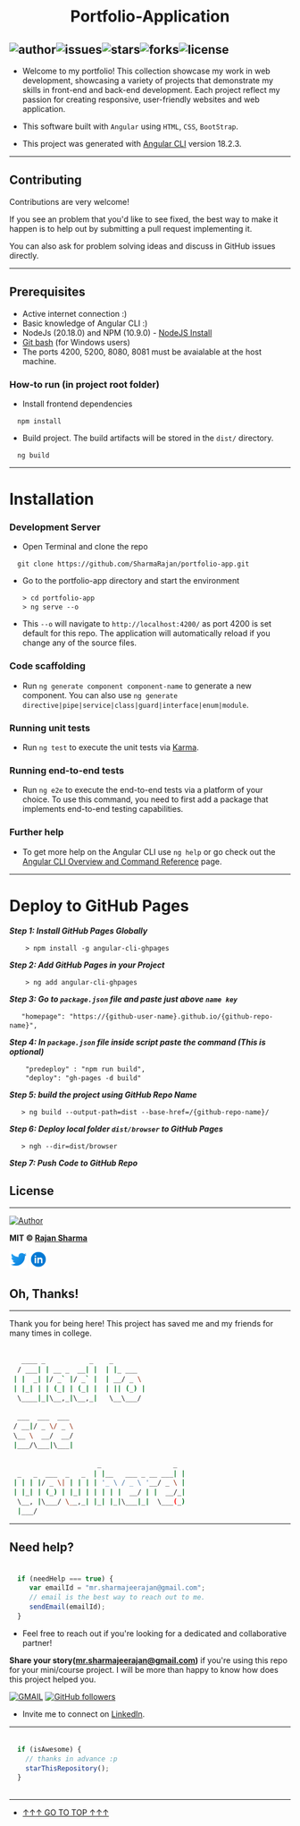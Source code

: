 <h1 align="center"> Portfolio-Application </h1>
<p></p>

![author](https://img.shields.io/badge/author-SharmaRajan-blueviolet.svg)![issues](https://img.shields.io/github/issues/SharmaRajan/portfolio-app.svg)![stars](https://img.shields.io/github/stars/SharmaRajan/portfolio-app.svg)![forks](	https://img.shields.io/github/forks/SharmaRajan/portfolio-app.svg)![license](https://img.shields.io/github/license/SharmaRajan/portfolio-app.svg)
------

- Welcome to my portfolio! This collection showcase my work in web development, showcasing a variety of projects that demonstrate my skills in front-end and back-end development. Each project reflect my passion for creating responsive, user-friendly websites and web application.

- This software built with `Angular` using `HTML`, `CSS`, `BootStrap`.

- This project was generated with [Angular CLI](https://github.com/angular/angular-cli) version 18.2.3.

------

## Contributing

Contributions are very welcome!

If you see an problem that you'd like to see fixed, the best way to make it happen is to help out by submitting a pull request implementing it. 

[//]: # (Refer to the [CONTRIBUTING.md]&#40;https://github.com/SharmaRajan/portfolio-app/blob/master/CONTRIBUTING.md&#41; file for more details about the workflow.)

You can also ask for problem solving ideas and discuss in GitHub issues directly.

-----

## Prerequisites
- Active internet connection :)
- Basic knowledge of Angular CLI :)
- NodeJs (20.18.0) and NPM (10.9.0) - [NodeJS Install](https://nodejs.org/en/download/package-manager/)
- [Git bash](https://git-scm.com/downloads) (for Windows users)
- The ports 4200, 5200, 8080, 8081 must be avaialable at the host machine.


### How-to run (in project root folder)
- Install frontend dependencies
```
  npm install
```
- Build project. The build artifacts will be stored in the `dist/` directory.
```
  ng build
```

-----

# Installation
### Development Server

- Open Terminal and clone the repo
```
  git clone https://github.com/SharmaRajan/portfolio-app.git
```

- Go to the portfolio-app directory and start the environment 

  ```
  > cd portfolio-app
  > ng serve --o
  ```
- This `--o` will navigate to `http://localhost:4200/` as port 4200 is set default for this repo. The application will automatically reload if you change any of the source files.


### Code scaffolding

- Run `ng generate component component-name` to generate a new component. You can also use `ng generate directive|pipe|service|class|guard|interface|enum|module`.


### Running unit tests

- Run `ng test` to execute the unit tests via [Karma](https://karma-runner.github.io).

### Running end-to-end tests

- Run `ng e2e` to execute the end-to-end tests via a platform of your choice. To use this command, you need to first add a package that implements end-to-end testing capabilities.

### Further help

- To get more help on the Angular CLI use `ng help` or go check out the [Angular CLI Overview and Command Reference](https://angular.dev/tools/cli) page.


-----

# Deploy to GitHub Pages

***Step 1: Install GitHub Pages Globally***

```
    > npm install -g angular-cli-ghpages
```

***Step 2: Add GitHub Pages in your Project***

```
    > ng add angular-cli-ghpages
```

***Step 3: Go to `package.json` file and paste just above `name key`***

```
   "homepage": "https://{github-user-name}.github.io/{github-repo-name}",
```

***Step 4: In `package.json` file inside script paste the command (This is optional)***

```
    "predeploy" : "npm run build",
    "deploy": "gh-pages -d build"
```


***Step 5: build the project using GitHub Repo Name***

```
   > ng build --output-path=dist --base-href=/{github-repo-name}/
```


***Step 6: Deploy local folder `dist/browser` to GitHub Pages***

```
   > ngh --dir=dist/browser
```


***Step 7: Push Code to GitHub Repo***





[//]: # (### 2. Change the Google Maps Api)

[//]: # (- Get [Google Map api]&#40;https://developers.google.com/maps/documentation/android/signup&#41;)

[//]: # (- Now go to : [app\src\release\res\values\google_maps_api.xml]&#40;app\src\release\res\values\google_maps_api.xml&#41;)

[//]: # (- and replace the "google_maps_key" with your own google map api key.)




## License

---

[//]: # (- [@Rajan_Kumar_Sharma]&#40;https://github.com/SharmaRajan/portfolio-app&#41;)


[![Author](https://img.shields.io/static/v1.svg?label=Author&message=@SharmaRajan&logo=github&style=social)](https://github.com/SharmaRajan/)

**MIT &copy; [Rajan Sharma](https://github.com/SharmaRajan/portfolio-app)**

<a href="https://x.com/RajanS5259"><img src="images5/twitter.png" width="32px" height="32px"></a> <a href="https://www.linkedin.com/in/rajan-kumar-sharma-709a17229/"><img src="images5/linkedin.png" width="32px" height="32px"></a>



[//]: # (## 🔗 Links)

[//]: # ([![portfolio]&#40;https://img.shields.io/badge/my_portfolio-000?style=for-the-badge&logo=ko-fi&logoColor=white&#41;]&#40;https://sharmarajan.github.io/portfolio-app/&#41;)

[//]: # ([![linkedin]&#40;https://img.shields.io/badge/linkedin-0A66C2?style=for-the-badge&logo=linkedin&logoColor=white&#41;]&#40;https://www.linkedin.com/in/rajan-kumar-sharma-709a17229/&#41;)

[//]: # ([![github]&#40;https://img.shields.io/badge/github-1DA1F2?style=for-the-badge&logo=github&logoColor=black&#41;]&#40;https://twitter.com/MoAhsanKhan5&#41;)

[//]: # ()



## Oh, Thanks!

-----

Thank you for being here!
This project has saved me and my friends for many times in college.

```bash

   ____ _           _    _                   
  / ___| | __ _  __| |  | |_ ___             
 | |  _| |/ _` |/ _` |  | __/ _ \            
 | |_| | | (_| | (_| |  | || (_) |           
  \____|_|\__,_|\__,_|   \__\___/ 

  ___  ___  ___                             
 / __|/ _ \/ _ \                            
 \__ \  __/  __/                            
 |___/\___|\___|                        

                      _                  _
  _   _  ___  _   _  | |__   ___ _ __ ___| |
 | | | |/ _ \| | | | | '_ \ / _ \ '__/ _ \ |
 | |_| | (_) | |_| | | | | |  __/ | |  __/_|
  \__, |\___/ \__,_| |_| |_|\___|_|  \___(_)
  |___/                                     


```

-----

## Need help?

```javascript

  if (needHelp === true) {
     var emailId = "mr.sharmajeerajan@gmail.com";
     // email is the best way to reach out to me.
     sendEmail(emailId);
  }

```
* Feel free to reach out if you're looking for a dedicated and collaborative partner!


**Share your story([mr.sharmajeerajan@gmail.com](https://mail.google.com/mail/))** if you're using this repo for your mini/course project. I will be more than happy to know how does this project helped you.

[![GMAIL](https://img.shields.io/static/v1.svg?label=send&message=mr.sharmajeerajan@gmail.com&color=red&logo=gmail&style=social)](mailto:mr.sharmajeerajan@gmail.com) [![GitHub followers](https://img.shields.io/github/followers/SharmaRajan.svg?label=Follow&style=social)](https://github.com/SharmaRajan)


<!-- [![Email Badge](https://img.shields.io/badge/Gmail-Contact_Me-green?style=flat-square&logo=gmail&logoColor=FFFFFF&labelColor=3A3B3C&color=62F1CD)](mailto:mr.sharmajeerajan@gmail.com) -->

* Invite me to connect on [LinkedIn](https://www.linkedin.com/in/rajan-kumar-sharma-709a17229/).

------

```javascript

  if (isAwesome) {
    // thanks in advance :p
    starThisRepository();
  }
  
```

-----


- [↑↑↑ GO TO TOP ↑↑↑](#contributing)
